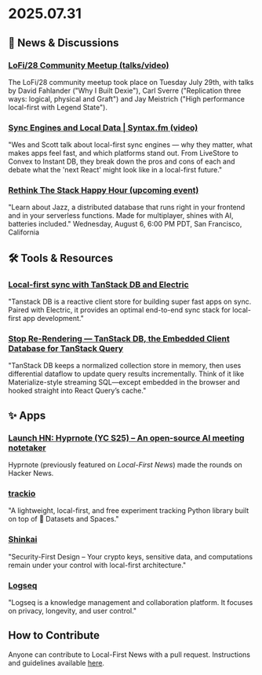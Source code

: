 # 2025.07.31

## 📰 News & Discussions

### [LoFi/28 Community Meetup (talks/video)](https://www.youtube.com/watch?v=0oJ8aI91-Xw&list=PLTbD2QA-VMnXFsLbuPGz1H-Najv9MD2-H&index=28)
The LoFi/28 community meetup took place on Tuesday July 29th, with talks by David Fahlander ("Why I Built Dexie"), Carl Sverre ("Replication three ways: logical, physical and Graft") and Jay Meistrich ("High performance local-first with Legend State").

### [Sync Engines and Local Data | Syntax.fm (video)](https://www.youtube.com/watch?v=1uVR5X7HpI8)
"Wes and Scott talk about local-first sync engines — why they matter, what makes apps feel fast, and which platforms stand out. From LiveStore to Convex to Instant DB, they break down the pros and cons of each and debate what the 'next React' might look like in a local-first future."

### [Rethink The Stack Happy Hour (upcoming event)](https://lu.ma/icpt219a)
"Learn about Jazz, a distributed database that runs right in your frontend and in your serverless functions. Made for multiplayer, shines with AI, batteries included." Wednesday, August 6, 6:00 PM PDT, San Francisco, California


## 🛠️ Tools & Resources

### [Local-first sync with TanStack DB and Electric](https://electric-sql.com/blog/2025/07/29/local-first-sync-with-tanstack-db)
"Tanstack DB is a reactive client store for building super fast apps on sync. Paired with Electric, it provides an optimal end-to-end sync stack for local-first app development."

### [Stop Re-Rendering — TanStack DB, the Embedded Client Database for TanStack Query](https://tanstack.com/blog/tanstack-db-0.1-the-embedded-client-database-for-tanstack-query)
"TanStack DB keeps a normalized collection store in memory, then uses differential dataflow to update query results incrementally. Think of it like Materialize-style streaming SQL—except embedded in the browser and hooked straight into React Query’s cache."


## ✨ Apps

### [Launch HN: Hyprnote (YC S25) – An open-source AI meeting notetaker](https://news.ycombinator.com/item?id=44725306)
Hyprnote (previously featured on _Local-First News_) made the rounds on Hacker News.

### [trackio](https://github.com/gradio-app/trackio)
"A lightweight, local-first, and free experiment tracking Python library built on top of 🤗 Datasets and Spaces."

### [Shinkai](https://github.com/dcSpark/shinkai-local-ai-agents)
"Security-First Design – Your crypto keys, sensitive data, and computations remain under your control with local-first architecture."

### [Logseq](https://github.com/logseq/logseq)
"Logseq is a knowledge management and collaboration platform. It focuses on privacy, longevity, and user control."


## How to Contribute
Anyone can contribute to Local-First News with a pull request. Instructions and guidelines available [here](https://github.com/localfirstnews/localfirstnews).

